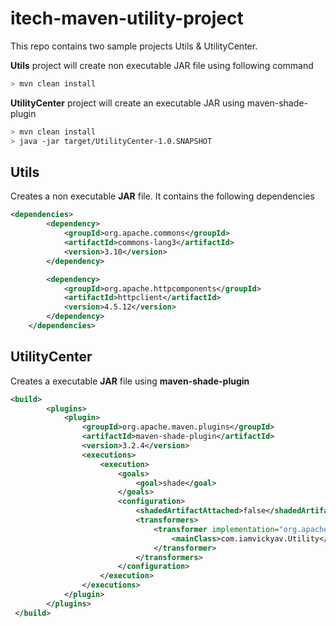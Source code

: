 # itech-maven-utility-project

This repo contains two sample projects Utils & UtilityCenter.

**Utils** project will create non executable JAR file using following command

```sh
> mvn clean install
```
**UtilityCenter** project will create an executable JAR using maven-shade-plugin

```sh
> mvn clean install
> java -jar target/UtilityCenter-1.0.SNAPSHOT
```

## Utils

Creates a non executable **JAR** file. It contains the following dependencies

```xml
<dependencies>
        <dependency>
            <groupId>org.apache.commons</groupId>
            <artifactId>commons-lang3</artifactId>
            <version>3.10</version>
        </dependency>

        <dependency>
            <groupId>org.apache.httpcomponents</groupId>
            <artifactId>httpclient</artifactId>
            <version>4.5.12</version>
        </dependency>
    </dependencies>
```

## UtilityCenter

Creates a executable **JAR** file using **maven-shade-plugin**

```xml
<build>
        <plugins>
            <plugin>
                <groupId>org.apache.maven.plugins</groupId>
                <artifactId>maven-shade-plugin</artifactId>
                <version>3.2.4</version>
                <executions>
                    <execution>
                        <goals>
                            <goal>shade</goal>
                        </goals>
                        <configuration>
                            <shadedArtifactAttached>false</shadedArtifactAttached>
                            <transformers>
                                <transformer implementation="org.apache.maven.plugins.shade.resource.ManifestResourceTransformer">
                                    <mainClass>com.iamvickyav.Utility</mainClass>
                                </transformer>
                            </transformers>
                        </configuration>
                    </execution>
                </executions>
            </plugin>
        </plugins>
 </build>
 ``` 
